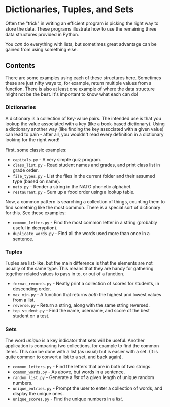 # Dictionaries, Tuples, and Sets

Often the "trick" in writing an efficient program is picking the right
way to store the data. These programs illustrate how to use the remaining
three data structures provided in Python.

You _can_ do everything with lists, but sometimes great advantage can be 
gained from using something else.

## Contents

There are some examples using each of these structures here. Sometimes these
are just nifty ways to, for example, return multiple values from a function.
There is also at least one example of where the data structure might not be
the best. It's important to know what each can do!

### Dictionaries

A dictionary is a collection of key-value pairs. The intended use is that you lookup the
value associated with a key (like a book-based dictionary). Using a dictionary another way
(like finding the key associated with a given value) can lead to pain - after all, you wouldn't
read every definition in a dictionary looking for the right word!

First, some classic examples:

- `capitals.py` - A very simple quiz program.
- `class_list.py` - Read student names and grades, and print class list in grade order.
- `file_types.py` - List the files in the current folder and their assumed type (based on name).
- `nato.py` - Render a string in the NATO phonetic alphabet.
- `restaurant.py` - Sum up a food order using a lookup table.

Now, a common pattern is searching a collection of things, counting them to find something
like the most common. There is a special sort of dictionary for this. See these examples:

- `common_letter.py` - Find the most common letter in a string (probably useful in decryption).
- `duplicate_words.py` - Find all the words used more than once in a sentence.

### Tuples

Tuples are list-like, but the main difference is that the elements are not usually of the same type.
This means that they are handy for gathering together related values to pass in to, or out of
a function.

- `format_records.py` - Neatly print a collection of scores for students, in descending order.
- `max_min.py` - A function that returns _both_ the highest and lowest values from a list.
- `reverse.py` - Return a string, along with the same string reversed.
- `top_student.py` - Find the name, username, and score of the best student on a test.

### Sets

The word _unique_ is a key indicator that sets will be useful. Another application is comparing
two collections, for example to find the common items. This can be done with a list (as usual) but
is easier with a set. (It is quite common to convert a list to a set, and back again).

- `common_letters.py` - Find the letters that are in both of two strings.
- `common_words.py` - As above, but words in a sentence.
- `random_list.py` - Generate a _list_ of a given length of unique random numbers.
- `unique_entries.py` - Prompt the user to enter a collection of words, and display the unique ones.
- `unique_scores.py` - Find the unique numbers in a _list_.
